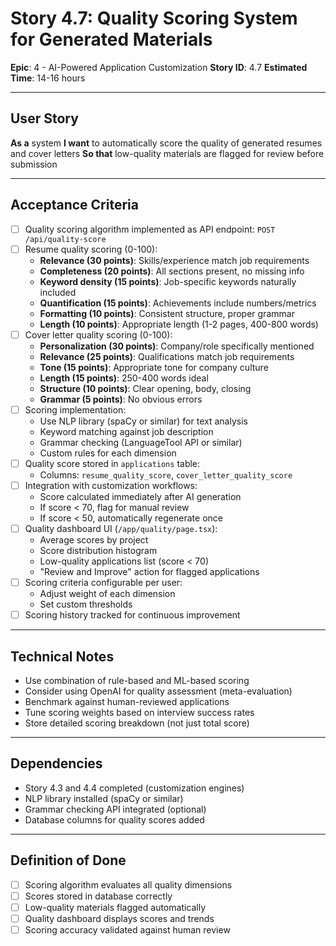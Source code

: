 # Story 4.7: Quality Scoring System for Generated Materials

**Epic**: 4 - AI-Powered Application Customization
**Story ID**: 4.7
**Estimated Time**: 14-16 hours

---

## User Story

**As a** system
**I want** to automatically score the quality of generated resumes and cover letters
**So that** low-quality materials are flagged for review before submission

---

## Acceptance Criteria

- [ ] Quality scoring algorithm implemented as API endpoint: `POST /api/quality-score`
- [ ] Resume quality scoring (0-100):
  - **Relevance (30 points)**: Skills/experience match job requirements
  - **Completeness (20 points)**: All sections present, no missing info
  - **Keyword density (15 points)**: Job-specific keywords naturally included
  - **Quantification (15 points)**: Achievements include numbers/metrics
  - **Formatting (10 points)**: Consistent structure, proper grammar
  - **Length (10 points)**: Appropriate length (1-2 pages, 400-800 words)
- [ ] Cover letter quality scoring (0-100):
  - **Personalization (30 points)**: Company/role specifically mentioned
  - **Relevance (25 points)**: Qualifications match job requirements
  - **Tone (15 points)**: Appropriate tone for company culture
  - **Length (15 points)**: 250-400 words ideal
  - **Structure (10 points)**: Clear opening, body, closing
  - **Grammar (5 points)**: No obvious errors
- [ ] Scoring implementation:
  - Use NLP library (spaCy or similar) for text analysis
  - Keyword matching against job description
  - Grammar checking (LanguageTool API or similar)
  - Custom rules for each dimension
- [ ] Quality score stored in `applications` table:
  - Columns: `resume_quality_score`, `cover_letter_quality_score`
- [ ] Integration with customization workflows:
  - Score calculated immediately after AI generation
  - If score < 70, flag for manual review
  - If score < 50, automatically regenerate once
- [ ] Quality dashboard UI (`/app/quality/page.tsx`):
  - Average scores by project
  - Score distribution histogram
  - Low-quality applications list (score < 70)
  - "Review and Improve" action for flagged applications
- [ ] Scoring criteria configurable per user:
  - Adjust weight of each dimension
  - Set custom thresholds
- [ ] Scoring history tracked for continuous improvement

---

## Technical Notes

- Use combination of rule-based and ML-based scoring
- Consider using OpenAI for quality assessment (meta-evaluation)
- Benchmark against human-reviewed applications
- Tune scoring weights based on interview success rates
- Store detailed scoring breakdown (not just total score)

---

## Dependencies

- Story 4.3 and 4.4 completed (customization engines)
- NLP library installed (spaCy or similar)
- Grammar checking API integrated (optional)
- Database columns for quality scores added

---

## Definition of Done

- [ ] Scoring algorithm evaluates all quality dimensions
- [ ] Scores stored in database correctly
- [ ] Low-quality materials flagged automatically
- [ ] Quality dashboard displays scores and trends
- [ ] Scoring accuracy validated against human review
